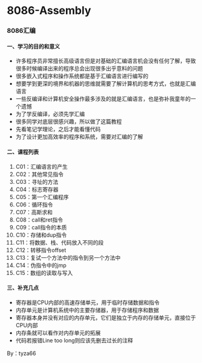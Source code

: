 # 8086-Assembly
### 8086汇编

#### 一、学习的目的和意义

- 许多程序员非常擅长高级语言但是对基础的汇编语言机会没有任何了解，导致很多时候编译出来的程序总会出现很多出乎意料的问题
- 很多嵌入式程序和操作系统都是基于汇编语言进行编写的
- 想要学到更深的境界和机器的思维就需要了解计算机的思考方式，也就是汇编语言
- 一些反编译和计算机安全操作最多涉及的就是汇编语言，也是弥补我童年的一个遗憾
- 为了学反编译，必须先学汇编
- 很多同学对底层很感兴趣，所以做了这篇教程
- 先看笔记学理论，之后才能看懂代码
- 为了设计更加高效率的程序和系统，需要对汇编的了解

#### 二、课程列表

1. C01：汇编语言的产生
1. C02：其他常见指令
1. C03：寻址的方法
1. C04：标志寄存器
1. C05：第一个汇编程序
1. C06：循环指令
1. C07：高斯求和
1. C08：call和ret指令
1. C09：call指令的本质
1. C10：存储和dup指令
1. C11：将数据、栈、代码放入不同的段
1. C12：转移指令offset
1. C13：复试一个方法中的指令到另一个方法中
1. C14：伪指令中的jmp
1. C15：数组的读取与写入

#### 三、补充几点

- 寄存器是CPU内部的高速存储单元，用于临时存储数据和指令
- 内存单元是计算机系统中的主要存储器，用于存储程序和数据
- 寄存器本身并没有对应的内存单元，它们是独立于内存的存储单元，直接位于CPU内部
- 内存条就可以看作对内存单元的拓展
- 代码若报错Line too long则应该先删去过长的注释

By：tyza66
